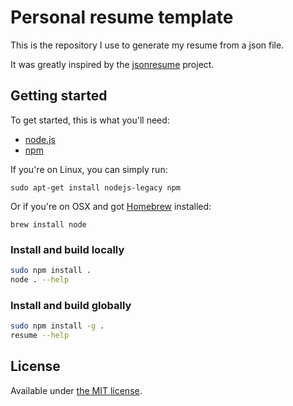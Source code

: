 Personal resume template
===

This is the repository I use to generate my resume from a json file.

It was greatly inspired by the [jsonresume](https://github.com/jsonresume) project.

## Getting started

To get started, this is what you'll need:

- [node.js](http://howtonode.org/how-to-install-nodejs)
- [npm](http://howtonode.org/introduction-to-npm)

If you're on Linux, you can simply run:

```
sudo apt-get install nodejs-legacy npm
```

Or if you're on OSX and got [Homebrew](http://brew.sh/) installed:
```
brew install node
```

### Install and build locally

```bash
sudo npm install .
node . --help
```

### Install and build globally

```bash
sudo npm install -g .
resume --help
```

## License

Available under [the MIT license](http://mths.be/mit).
